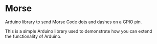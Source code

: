 # Morse

Arduino library to send Morse Code dots and dashes on a GPIO pin.

This is a simple Arduino library used to demonstrate how you can extend the functionality of Arduino.
